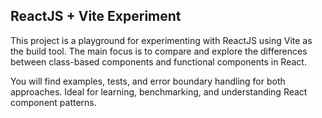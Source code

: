 ## ReactJS + Vite Experiment

This project is a playground for experimenting with ReactJS using Vite as the build tool. The main focus is to compare and explore the differences between class-based components and functional components in React.

You will find examples, tests, and error boundary handling for both approaches. Ideal for learning, benchmarking, and understanding React component patterns.
